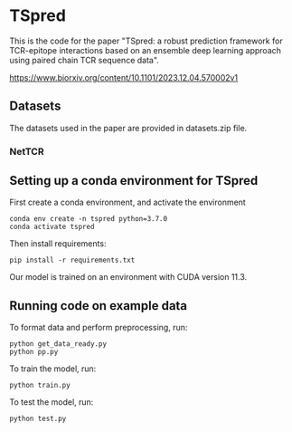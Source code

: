 # TSpred
This is the code for the paper "TSpred: a robust prediction framework for TCR-epitope interactions based on an ensemble deep learning approach using paired chain TCR sequence data". 

https://www.biorxiv.org/content/10.1101/2023.12.04.570002v1

## Datasets
The datasets used in the paper are provided in datasets.zip file. 
### NetTCR

## Setting up a conda environment for TSpred
First create a conda environment, and activate the environment
```
conda env create -n tspred python=3.7.0
conda activate tspred
```
Then install requirements:
```
pip install -r requirements.txt
```
Our model is trained on an environment with CUDA version 11.3.

## Running code on example data
To format data and perform preprocessing, run:
```
python get_data_ready.py
python pp.py
```
To train the model, run:
```
python train.py
```
To test the model, run:
```
python test.py
```
